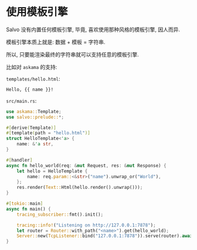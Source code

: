 # 使用模板引擎

Salvo 没有内置任何模板引擎, 毕竟, 喜欢使用那种风格的模板引擎, 因人而异.

模板引擎本质上就是: 数据 + 模板 = 字符串.

所以, 只要能渲染最终的字符串就可以支持任意的模板引擎.

比如对 `askama` 的支持:

`templates/hello.html`:

```html
Hello, {{ name }}!
```

`src/main.rs`:

```rust
use askama::Template;
use salvo::prelude::*;

#[derive(Template)]
#[template(path = "hello.html")]
struct HelloTemplate<'a> {
    name: &'a str,
}

#[handler]
async fn hello_world(req: &mut Request, res: &mut Response) {
    let hello = HelloTemplate {
        name: req.param::<&str>("name").unwrap_or("World"),
    };
    res.render(Text::Html(hello.render().unwrap()));
}

#[tokio::main]
async fn main() {
    tracing_subscriber::fmt().init();

    tracing::info!("Listening on http://127.0.0.1:7878");
    let router = Router::with_path("<name>").get(hello_world);
    Server::new(TcpListener::bind("127.0.0.1:7878")).serve(router).await;
}
```
